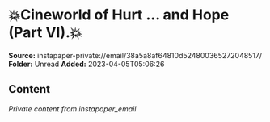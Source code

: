 # 💥Cineworld of Hurt ... and Hope (Part VI).💥

**Source:** instapaper-private://email/38a5a8af64810d524800365272048517/
**Folder:** Unread
**Added:** 2023-04-05T05:06:26




## Content
*Private content from instapaper_email*

